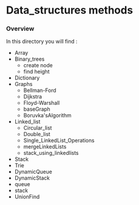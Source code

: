# Data_structures methods 

### Overview 

In this directory you will find :
* Array
* Binary_trees
  - create node
  - find height
* Dictionary
* Graphs 
  - Bellman-Ford
  - Dijkstra
  - Floyd-Warshall
  - baseGraph
  - Boruvka'sAlgorithm
* Linked_list
   - Circular_list
   - Double_list
   - Single_LinkedList_Operations
   - mergeLinkedLists
   - stack_using_linkedlists
* Stack
* Trie
* DynamicQueue
* DynamicStack
* queue
* stack
* UnionFind
